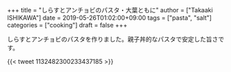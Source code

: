 +++
title = "しらすとアンチョビのパスタ・大葉ともに"
author = ["Takaaki ISHIKAWA"]
date = 2019-05-26T01:02:00+09:00
tags = ["pasta", "salt"]
categories = ["cooking"]
draft = false
+++

しらすとアンチョビのパスタを作りました。親子丼的なパスタで安定した旨さです。

{{< tweet 1132482300233437185 >}}
